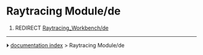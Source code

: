 # Raytracing Module/de
1.  REDIRECT [Raytracing_Workbench/de](Raytracing_Workbench/de.md)



---
⏵ [documentation index](../README.md) > Raytracing Module/de
